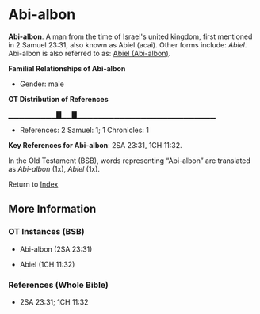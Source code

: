 # Abi-albon
**Abi-albon**. 
A man from the time of Israel's united kingdom, first mentioned in 2 Samuel 23:31, also known as Abiel (acai). 
Other forms include: 
*Abiel*. 
Abi-albon is also referred to as: 
[Abiel (Abi-albon)](Abiel.md). 




**Familial Relationships of Abi-albon**


* Gender: male


**OT Distribution of References**

▁▁▁▁▁▁▁▁▁█▁▁█▁▁▁▁▁▁▁▁▁▁▁▁▁▁▁▁▁▁▁▁▁▁▁▁▁▁
* References: 2 Samuel: 1; 1 Chronicles: 1



**Key References for Abi-albon**: 
2SA 23:31, 1CH 11:32. 


In the Old Testament (BSB), words representing “Abi-albon” are translated as 
*Abi-albon* (1x), *Abiel* (1x). 




Return to [Index](00-Index.md)

## More Information

### OT Instances (BSB)

* Abi-albon (2SA 23:31)

* Abiel (1CH 11:32)



### References (Whole Bible)

* 2SA 23:31; 1CH 11:32



